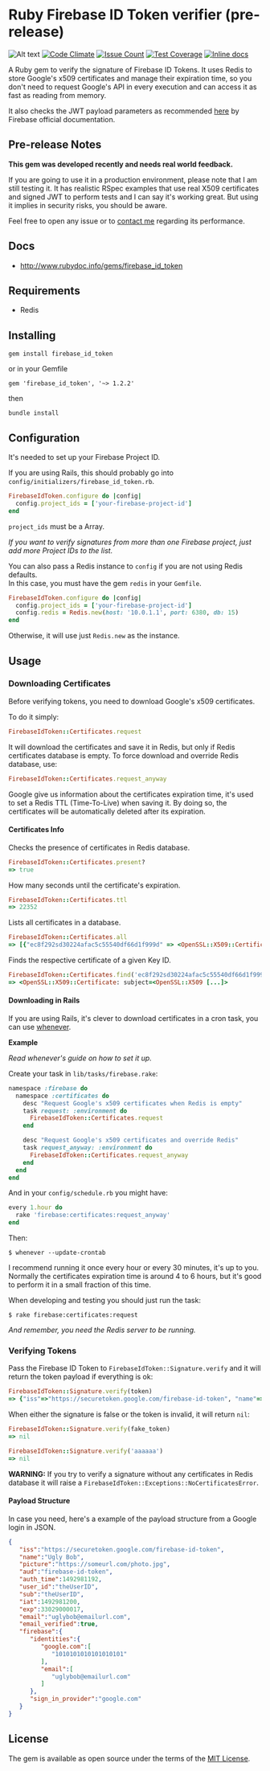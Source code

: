 # Ruby Firebase ID Token verifier (pre-release)

![Alt text](https://api.travis-ci.org/fschuindt/firebase_id_token.svg?branch=master)
[![Code Climate](https://codeclimate.com/github/fschuindt/firebase_id_token/badges/gpa.svg)](https://codeclimate.com/github/fschuindt/firebase_id_token)
[![Issue Count](https://codeclimate.com/github/fschuindt/firebase_id_token/badges/issue_count.svg)](https://codeclimate.com/github/fschuindt/firebase_id_token)
[![Test Coverage](https://codeclimate.com/github/fschuindt/firebase_id_token/badges/coverage.svg)](https://codeclimate.com/github/fschuindt/firebase_id_token/coverage)
[![Inline docs](http://inch-ci.org/github/fschuindt/firebase_id_token.svg?branch=master)](http://inch-ci.org/github/fschuindt/firebase_id_token)

A Ruby gem to verify the signature of Firebase ID Tokens. It uses Redis to store Google's x509 certificates and manage their expiration time, so you don't need to request Google's API in every execution and can access it as fast as reading from memory.

It also checks the JWT payload parameters as recommended [here](https://firebase.google.com/docs/auth/admin/verify-id-tokens) by Firebase official documentation.

## Pre-release Notes

**This gem was developed recently and needs real world feedback.**

If you are going to use it in a production environment, please note that I am still testing it. It has realistic RSpec examples that use real X509 certificates and signed JWT to perform tests and I can say it's working great. But using it implies in security risks, you should be aware.

Feel free to open any issue or to [contact me](https://fschuindt.github.io/blog/about/) regarding its performance.

## Docs

 + http://www.rubydoc.info/gems/firebase_id_token

## Requirements

+ Redis

## Installing

```
gem install firebase_id_token
```

or in your Gemfile
```
gem 'firebase_id_token', '~> 1.2.2'
```
then
```
bundle install
```

## Configuration

It's needed to set up your Firebase Project ID.

If you are using Rails, this should probably go into `config/initializers/firebase_id_token.rb`.
```ruby
FirebaseIdToken.configure do |config|
  config.project_ids = ['your-firebase-project-id']
end
```

`project_ids` must be a Array.

*If you want to verify signatures from more than one Firebase project, just add more Project IDs to the list.*

You can also pass a Redis instance to `config` if you are not using Redis defaults.  
In this case, you must have the gem `redis` in your `Gemfile`.
```ruby
FirebaseIdToken.configure do |config|
  config.project_ids = ['your-firebase-project-id']
  config.redis = Redis.new(host: '10.0.1.1', port: 6380, db: 15)
end
```

Otherwise, it will use just `Redis.new` as the instance.

## Usage

### Downloading Certificates

Before verifying tokens, you need to download Google's x509 certificates.

To do it simply:
```ruby
FirebaseIdToken::Certificates.request
```

It will download the certificates and save it in Redis, but only if Redis certificates database is empty. To force download and override Redis database, use:
```ruby
FirebaseIdToken::Certificates.request_anyway
```

Google give us information about the certificates expiration time, it's used to set a Redis TTL (Time-To-Live) when saving it. By doing so, the certificates will be automatically deleted after its expiration.

#### Certificates Info

Checks the presence of certificates in Redis database.
```ruby
FirebaseIdToken::Certificates.present?
=> true
```

How many seconds until the certificate's expiration.
```ruby
FirebaseIdToken::Certificates.ttl
=> 22352
```

Lists all certificates in a database.
```ruby
FirebaseIdToken::Certificates.all
=> [{"ec8f292sd30224afac5c55540df66d1f999d" => <OpenSSL::X509::Certificate: [...]]
```

Finds the respective certificate of a given Key ID.
```ruby
FirebaseIdToken::Certificates.find('ec8f292sd30224afac5c55540df66d1f999d')
=> <OpenSSL::X509::Certificate: subject=<OpenSSL::X509 [...]>
```

#### Downloading in Rails

If you are using Rails, it's clever to download certificates in a cron task, you can use [whenever](https://github.com/javan/whenever).

**Example**

*Read whenever's guide on how to set it up.*

Create your task in `lib/tasks/firebase.rake`:
```ruby
namespace :firebase do
  namespace :certificates do
    desc "Request Google's x509 certificates when Redis is empty"
    task request: :environment do
      FirebaseIdToken::Certificates.request
    end

    desc "Request Google's x509 certificates and override Redis"
    task request_anyway: :environment do
      FirebaseIdToken::Certificates.request_anyway
    end
  end
end
```

And in your `config/schedule.rb` you might have:
```ruby
every 1.hour do
  rake 'firebase:certificates:request_anyway'
end
```

Then:
```
$ whenever --update-crontab
```

I recommend running it once every hour or every 30 minutes, it's up to you. Normally the certificates expiration time is around 4 to 6 hours, but it's good to perform it in a small fraction of this time.

When developing and testing you should just run the task:
```
$ rake firebase:certificates:request
```

*And remember, you need the Redis server to be running.*

### Verifying Tokens

Pass the Firebase ID Token to `FirebaseIdToken::Signature.verify` and it will return the token payload if everything is ok:

```ruby
FirebaseIdToken::Signature.verify(token)
=> {"iss"=>"https://securetoken.google.com/firebase-id-token", "name"=>"Bob Test", [...]}
```

When either the signature is false or the token is invalid, it will return `nil`:
```ruby
FirebaseIdToken::Signature.verify(fake_token)
=> nil

FirebaseIdToken::Signature.verify('aaaaaa')
=> nil
```

**WARNING:** If you try to verify a signature without any certificates in Redis database it will raise a `FirebaseIdToken::Exceptions::NoCertificatesError`.

#### Payload Structure

In case you need, here's a example of the payload structure from a Google login in JSON.
```json
{  
   "iss":"https://securetoken.google.com/firebase-id-token",
   "name":"Ugly Bob",
   "picture":"https://someurl.com/photo.jpg",
   "aud":"firebase-id-token",
   "auth_time":1492981192,
   "user_id":"theUserID",
   "sub":"theUserID",
   "iat":1492981200,
   "exp":33029000017,
   "email":"uglybob@emailurl.com",
   "email_verified":true,
   "firebase":{  
      "identities":{  
         "google.com":[  
            "1010101010101010101"
         ],
         "email":[  
            "uglybob@emailurl.com"
         ]
      },
      "sign_in_provider":"google.com"
   }
}

```

## License

The gem is available as open source under the terms of the [MIT License](http://opensource.org/licenses/MIT).
